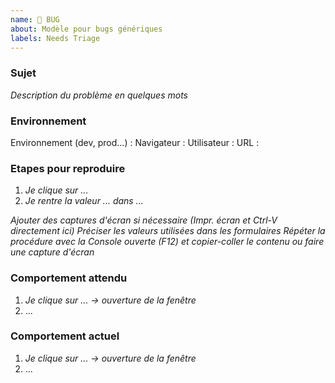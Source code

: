 ```yaml
---
name: 🐜 BUG
about: Modèle pour bugs génériques
labels: Needs Triage
---
```


### Sujet

_Description du problème en quelques mots_

### Environnement

Environnement (dev, prod...) :
Navigateur :
Utilisateur :
URL :

### Etapes pour reproduire

1. _Je clique sur ..._
2. _Je rentre la valeur ... dans ..._

_Ajouter des captures d'écran si nécessaire (Impr. écran et Ctrl-V directement ici)_
_Préciser les valeurs utilisées dans les formulaires_
_Répéter la procédure avec la Console ouverte (F12) et copier-coller le contenu ou faire une capture d'écran_

### Comportement attendu

1. _Je clique sur ... -> ouverture de la fenêtre_
2. ...

### Comportement actuel

1. _Je clique sur ... -> ouverture de la fenêtre_
2. ...
